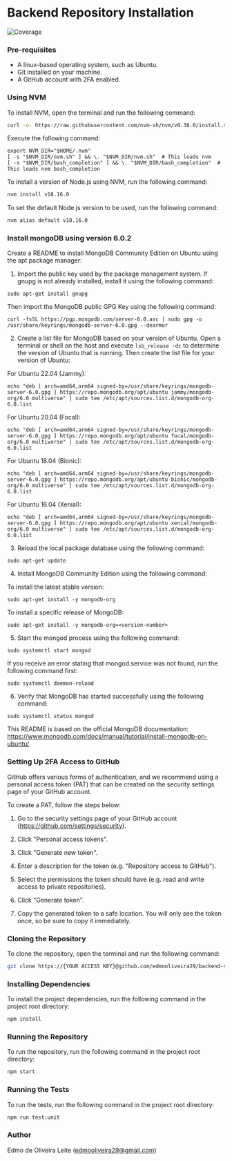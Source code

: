 # **Backend Repository Installation**
![Coverage](https://img.shields.io/endpoint?url=https://gist.githubusercontent.com/edmooliveira29/ed0ba52b68a607aefdcb0993e5559316/raw/jest-coverage-comment__main.json)
### **Pre-requisites**

- A linux-based operating system, such as Ubuntu.
- Git installed on your machine.
- A GitHub account with 2FA enabled.

### **Using NVM**

To install NVM, open the terminal and run the following command:

```sh
curl -o- https://raw.githubusercontent.com/nvm-sh/nvm/v0.38.0/install.sh | bash
```


Execute the following command:
```
export NVM_DIR="$HOME/.nvm"
[ -s "$NVM_DIR/nvm.sh" ] && \. "$NVM_DIR/nvm.sh"  # This loads nvm
[ -s "$NVM_DIR/bash_completion" ] && \. "$NVM_DIR/bash_completion"  # This loads nvm bash_completion
```


To install a version of Node.js using NVM, run the following command:

```sh
nvm install v18.16.0
```


To set the default Node.js version to be used, run the following command:

```sh
nvm alias default v18.16.0
```

### **Install mongoDB using version 6.0.2**
Create a README to install MongoDB Community Edition on Ubuntu using the apt package manager:

1. Import the public key used by the package management system. If gnupg is not already installed, install it using the following command:

```
sudo apt-get install gnupg
```

Then import the MongoDB public GPG Key using the following command:

```
curl -fsSL https://pgp.mongodb.com/server-6.0.asc | sudo gpg -o /usr/share/keyrings/mongodb-server-6.0.gpg --dearmor
```

2. Create a list file for MongoDB based on your version of Ubuntu. Open a terminal or shell on the host and execute `lsb_release -dc` to determine the version of Ubuntu that is running. Then create the list file for your version of Ubuntu:

For Ubuntu 22.04 (Jammy):
```
echo "deb [ arch=amd64,arm64 signed-by=/usr/share/keyrings/mongodb-server-6.0.gpg ] https://repo.mongodb.org/apt/ubuntu jammy/mongodb-org/6.0 multiverse" | sudo tee /etc/apt/sources.list.d/mongodb-org-6.0.list
```

For Ubuntu 20.04 (Focal):
```
echo "deb [ arch=amd64,arm64 signed-by=/usr/share/keyrings/mongodb-server-6.0.gpg ] https://repo.mongodb.org/apt/ubuntu focal/mongodb-org/6.0 multiverse" | sudo tee /etc/apt/sources.list.d/mongodb-org-6.0.list
```

For Ubuntu 18.04 (Bionic):
```
echo "deb [ arch=amd64,arm64 signed-by=/usr/share/keyrings/mongodb-server-6.0.gpg ] https://repo.mongodb.org/apt/ubuntu bionic/mongodb-org/6.0 multiverse" | sudo tee /etc/apt/sources.list.d/mongodb-org-6.0.list
```

For Ubuntu 16.04 (Xenial):
```
echo "deb [ arch=amd64,arm64 signed-by=/usr/share/keyrings/mongodb-server-6.0.gpg ] https://repo.mongodb.org/apt/ubuntu xenial/mongodb-org/6.0 multiverse" | sudo tee /etc/apt/sources.list.d/mongodb-org-6.0.list
```

3. Reload the local package database using the following command:

```
sudo apt-get update
```

4. Install MongoDB Community Edition using the following command:

To install the latest stable version:
```
sudo apt-get install -y mongodb-org
```

To install a specific release of MongoDB:
```
sudo apt-get install -y mongodb-org=<version-number>
```

5. Start the mongod process using the following command:
```
sudo systemctl start mongod
```

If you receive an error stating that mongod.service was not found, run the following command first:
```
sudo systemctl daemon-reload
```

6. Verify that MongoDB has started successfully using the following command:
```
sudo systemctl status mongod
```

This README is based on the official MongoDB documentation: https://www.mongodb.com/docs/manual/tutorial/install-mongodb-on-ubuntu/


### **Setting Up 2FA Access to GitHub**

GitHub offers various forms of authentication, and we recommend using a personal access token (PAT) that can be created on the security settings page of your GitHub account.

To create a PAT, follow the steps below:

1. Go to the security settings page of your GitHub account (https://github.com/settings/security).

2. Click "Personal access tokens".

3. Click "Generate new token".

4. Enter a description for the token (e.g. "Repository access to GitHub").

5. Select the permissions the token should have (e.g. read and write access to private repositories).

6. Click "Generate token".

7. Copy the generated token to a safe location. You will only see the token once, so be sure to copy it immediately.

### **Cloning the Repository**

To clone the repository, open the terminal and run the following command:

```sh
git clone https://{YOUR ACCESS KEY}@github.com/edmooliveira29/backend-system.git
```

### **Installing Dependencies**

To install the project dependencies, run the following command in the project root directory:

```sh
npm install
```

### **Running the Repository**

To run the repository, run the following command in the project root directory:

```sh
npm start
```

### **Running the Tests**

To run the tests, run the following command in the project root directory:

```sh
npm run test:unit
```

### **Author**
Edmo de Oliveira Leite (edmooliveira29@gmail.com)